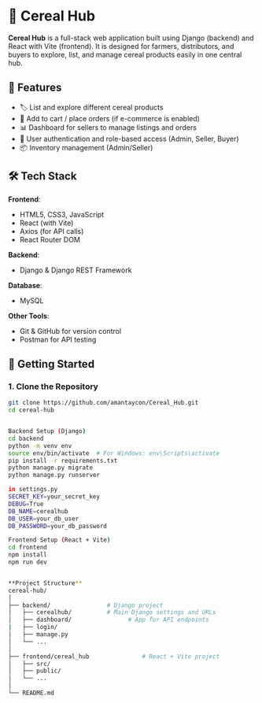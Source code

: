 # 🌾 Cereal Hub

**Cereal Hub** is a full-stack web application built using Django (backend) and React with Vite (frontend). It is designed for farmers, distributors, and buyers to explore, list, and manage cereal products easily in one central hub.
## 📌 Features

- 🏷️ List and explore different cereal products
- 🛒 Add to cart / place orders (if e-commerce is enabled)
- 📊 Dashboard for sellers to manage listings and orders
- 👤 User authentication and role-based access (Admin, Seller, Buyer)
- 📦 Inventory management (Admin/Seller)

## 🛠️ Tech Stack

**Frontend**:
- HTML5, CSS3, JavaScript
- React (with Vite)  
- Axios (for API calls)  
- React Router DOM 

**Backend**:  
- Django & Django REST Framework  

**Database**:
- MySQL

**Other Tools**:
- Git & GitHub for version control
- Postman for API testing

## 🏁 Getting Started

### 1. Clone the Repository

```bash
git clone https://github.com/amantaycon/Cereal_Hub.git
cd cereal-hub


Backend Setup (Django)
cd backend
python -m venv env
source env/bin/activate  # For Windows: env\Scripts\activate
pip install -r requirements.txt
python manage.py migrate
python manage.py runserver

in settings.py
SECRET_KEY=your_secret_key
DEBUG=True
DB_NAME=cerealhub
DB_USER=your_db_user
DB_PASSWORD=your_db_password

Frontend Setup (React + Vite)
cd frontend
npm install
npm run dev


**Project Structure**
cereal-hub/
│
├── backend/                # Django project
│   ├── cerealhub/          # Main Django settings and URLs
│   ├── dashboard/                # App for API endpoints
|   ├── login/
│   ├── manage.py
│   └── ...
│
├── frontend/cereal_hub               # React + Vite project
│   ├── src/
│   ├── public/
│   └── ...
│
└── README.md

